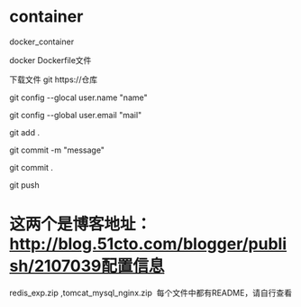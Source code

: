 # container
docker_container

docker Dockerfile文件

下载文件
git https://仓库

git config --glocal user.name "name"

git config --global user.email "mail"

git add .

git commit -m "message"

git commit .

git push 

# 这两个是博客地址：http://blog.51cto.com/blogger/publish/2107039配置信息
  redis_exp.zip	,tomcat_mysql_nginx.zip
  每个文件中都有README，请自行查看
